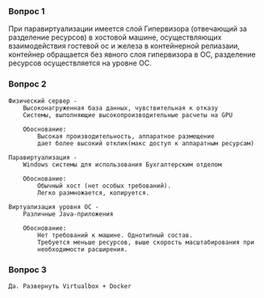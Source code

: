 ### Вопрос 1

При паравиртуализации имеется слой Гипервизора (отвечающий за разделение ресурсов) в хостовой машине, осуществляющих взаимодействия гостевой ос и железа в контейнерной релиазаии, контейнер обращается  без явного слоя гипервизора в ОС, разделение ресурсов осуществляется на уровне ОС.

### Вопрос 2

    Физический сервер - 
        Высоконагруженная база данных, чувствительная к отказу
        Системы, выполняющие высокопроизводительные расчеты на GPU
        
        Обоснование:    
            Высокая производительность, аппаратное размещение 
            дает более высокий отклик(макс доступ к аппаратным ресурсам)
       
    Паравиртуализация - 
        Windows системы для использования Бухгалтерским отделом
        
        Обоснование:
            Обычный хост (нет особых требований). 
            Легко размножается, копируется.
 
    Виртуализация уровня ОС -
        Различные Java-приложения
    
        Обоснование:
            Нет требований к машине. Однотипный состав. 
            Требуется меньше ресурсов, выше скорость масштабирования при 
            необходимости расширения. 
   

### Вопрос 3
    Да. Развернуть Virtualbox + Docker
